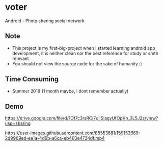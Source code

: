 # voter
Android - Photo sharing social network 

## Note
- This project is my first-big-project when I started learning android app development, it is neither clean nor the best reference for study or smth relevant
- You should not view the source code for the sake of humanity :)

## Time Consuming
- Summer 2019 (1 month maybe, I dont remember actually)

## Demo

https://drive.google.com/file/d/1Of7c3rsRCi7uiISIagyUfOpKn_3L5J2s/view?usp=sharing


https://user-images.githubusercontent.com/85553681/159153669-2d9969ed-ee1a-4d6b-a6ca-eb400e4724df.mp4

